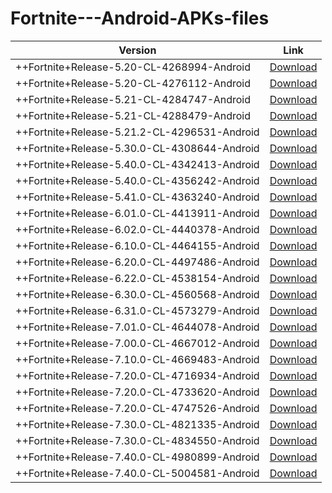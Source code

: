# Fortnite---Android-APKs-files

|Version|Link|
|--|--|
|++Fortnite+Release-5.20-CL-4268994-Android|[Download](https://dw.uptodown.com/dwn/F6CWak-yxrI0JZDUv46qsKnxYzFqZT-nC6XTZEih2ozKzUr0tJMaPBTWe8PBJa3mcCD1y7fFuwK0W2hP24IYBIIRG0Lg2fQyVV9PEOldQKpaH36Ktf2X81Jxkj-ZRXiW/zwthD2STS9qM0lwurRJeuHRH48h3p4pVkQuGAv1atMY8nRNX_xCiEf_y1Cuo_TAJLUyCJCGxYN7wXfR8YHYv6XaNmKp4vJWLzsNLGJauzAejXXOw2gr7sg1oovrvSWpx/-YL0K11R9rRnEEO3L4n8qL6nQXF7TUQU-gNRS2pwb3jnoOjSgCb-Z0G5udgwS8x5jaOR-BlXh6gYXbN_nKhJI1Tnd3Xiai5KDGrIIE4e7CY=/)|
|++Fortnite+Release-5.20-CL-4276112-Android|[Download](https://dw.uptodown.com/dwn/F6CWak-yxrI0JZDUv46qsKnxYzFqZT-nC6XTZEih2oyFSEssVOx-0etO6TzKg9oD4J7fwI6xVe6HEsSC9J3R2xlrM2VP6Ew3ykTuQArZCJ-chEsLN7gT0Uis0AhfYSlH/HzooiMpKJ908N0V0G-Q1aFYWMrqS_wGaUyFo7URBC6sU1nkCn7xMHltqa-DSiU0hOH46HUBEOKkH9BwgrBdikw1yjHGYrq_YCvnkqhZcJe3QF6fwBRQ78wnITsDcPuhG/6V55YOWgzynpyCylM7ZcDir_fcW1uKCYMI4NjrQyWD7UvzMwMUXlF7HsyO0T7Z9fnKHIibLNDQUdic91ok2LTlHA-aUlLfChLeR-oPplcXI=/)|
|++Fortnite+Release-5.21-CL-4284747-Android|[Download](https://dw.uptodown.com/dwn/F6CWak-yxrI0JZDUv46qsKnxYzFqZT-nC6XTZEih2oxBjOoh5pc9-W4kSO33VWTqFGLYtclBjwL8CDL2aQJCBqBbcFqDUMgsFsy_jarE1kk1rzNQbJXMCX61K9R2UDbv/II-CYdjdlSLJgfCj8empk8CbqPhseePnlnedI5_3DyRDn4ogRQx_pthMWxyMspZ-tyIacAXaLGnpaT1WxrYHM9FI1HLdClsLgtso_5CbGxjCt68t_3oO-oL0qrQIUR7f/3drwSOe723g0C6ZUq72o6P6qOPwxJC9_oiroz5pdFYViWSlh2SSpUSvJ7Gn_oRSBekRdmXVA12RJovVz165qsJkn9LHPXp2fsyD9zXM9cao=/)|
|++Fortnite+Release-5.21-CL-4288479-Android|[Download](https://dw.uptodown.com/dwn/F6CWak-yxrI0JZDUv46qsKnxYzFqZT-nC6XTZEih2oy0h1DA3N5XrUOXKKjHRW2YPAtw_dQ15ukczem0PuM1JmIKK_W710p_TQpWT57oqDTzE0068MuTcbV3_tergxqQ/fJ1zYWyicM22zXLHeynHbzYfyTkQoA6wMA5U-hgt8-7c1Da3g2MYJSRABkVqST89VmgCGJn2FDZWLJ55cxgFrjrxzXMY69xSYpTCETnbG3bBIVx7GN9oyqx5DE-bJeFP/fMe-rIgCMrj93t771pqfhq74nyYnaQNQ7ElRqnraeZV1t4Tr1LWIsxJNP-pSNZpNztHivOgj1sWPKRuI0mGhQyj0V00ZCJuLiEPHBCPaRtE=/)|
|++Fortnite+Release-5.21.2-CL-4296531-Android|[Download](https://dw.uptodown.com/dwn/F6CWak-yxrI0JZDUv46qsKnxYzFqZT-nC6XTZEih2oxrt9Y9DIODM-ZXTdGjHstGH1ZknHlWT6bmUrobEkSyWwuZxuzpPTKKuFve5aFsnNdleRjUzGvjaTHt9NtGhwwR/6fas4Ox9THL-sxyMqgo_W4js7h7mOxJxqC_TMkKGfpRiF8eY3cBtcflROaIQKMxqKwdChtQaX0i-NhWrzn_mQRIKMwIs__fZ9Ya4MLyiadgsnTcAuGd4wZ_PGQfKR0XJ/qfTTX1fbokBTznT5k0o0U0aLJv5g0D7LdDsa1UlI6pjF6NJpFk4XVR6W8FOjKhGikta2kwpM_Wk4usLzdPbpuW3s9Bmjfn427bZWOPeA37k=/)|
|++Fortnite+Release-5.30.0-CL-4308644-Android|[Download](https://dw.uptodown.com/dwn/Fu5GFFAWG8uEk09E0SmFq2mc1w4AuRHEiYXNnuG3veApAcgiNMZYroQzNiPcFEilZ2uZGYBtt4fLkPCGl9OVHRm1N5l0X_xQE5ojHOns8Q-KfWQHas-MEVGhdvKhotdB/fGKGUTnWylnaUNu70zHCqr-tT2i6gGbyiQqOHYvw4pNjRiIg0FTPvkeUmoFuZs2HlU3YSZPB2RZB7GEXo987bowEJsAlbvn9Gcfvq6-JASMKrvEQesbdMN22wH_Nr6s8/KG3NbtkP_E_JYqlOyrXrMH5rbg-kJYETStDzqW8UmwM_QvhZpVc3oCb19K86GU1c2OIVlm5-yGEBqrEt8obSwFFpG5QybABKTQVJXfCc4kw=/)|
|++Fortnite+Release-5.40.0-CL-4342413-Android|[Download](https://dw.uptodown.com/dwn/Fu5GFFAWG8uEk09E0SmFq2mc1w4AuRHEiYXNnuG3veDkZ3_ZOw8WQORtOUM8E_2CgolsRgObztKWYIIaKi1gUZ3-BzzWcpalMiTvhZ56QaAh9xh8EUuoTYxyd0Vx4Bk5/Rb-iejCe2TKRJqiVpqKU2jvhcdjOA_mueIMbHDZQn80dhh0OXZrdAxSJxm5WZJKbX6xfB34KXfdJ0NvesOIbE4Iu_x4XbiEYEt22mQ4QSPXCfkuk1kXWf8tjLdmaIaLW/TU6lxL2rpnSwGtskvG0vZKSKVjvxnIXjDI3NP1kEY7iPlQQ7yN1wtCnP_EL5J8DEMpYe9wcb2ExGKdLysl4SydCO1Z1kFDynQu3KuPDXDGQ=/)|
|++Fortnite+Release-5.40.0-CL-4356242-Android|[Download](https://dw.uptodown.com/dwn/Fu5GFFAWG8uEk09E0SmFq2mc1w4AuRHEiYXNnuG3veB8PXdpkRQb4wB4s3MIJZklYvH7ircZvt4vbPfsf0vLEUahZXtIDgXajTv56Z-zXM-DXCdfVQLjxJSlEo8P74pw/PWbfoyPywqRV0GBdJ_RPW-0KMw0mNHKe07eV3SRq4QlBV0izYlc8dlXz5-EheHdle1Ssz1eul_aKY7lmN7JvzWorIzjM2nDQ6sfKWqmGVZBrMwzsQ36I-KtkqaZ6Q3IC/gspV72_CNcHE-uWoeb4MarAqN02Dwx51FRnKCqpq8nTTgFtL6Zv_94sEu-QtK-glWXArlB3hofHHUfPGXa_0qQWya-G1Ih1CsJw4KRRKuQ0=/)|
|++Fortnite+Release-5.41.0-CL-4363240-Android|[Download](https://dw.uptodown.com/dwn/Fu5GFFAWG8uEk09E0SmFq2mc1w4AuRHEiYXNnuG3veCDt45gbHnUff11FTPQvfhKemEMygqROoW8eeV-2l8nkYQceKe8IzccfhT6it5NC-SnXda7W3qve407d8LkTms_/u6yD8bC5jDFf88XgHFTxLSXOY1xRrv2f_AXPs1FBG_zet7PNIHvNiTxSxRcO4C1wesx3wUDXDadHseuPyDM4UtFvtrz85SQ7wqJ7v-Bd1OmyaZnM338vMzg5WbN0eaAD/zUn3RYnQQFGb1Au4lJS3Qu5-fcSe9MSWxnPxFZzyVNjzzkl5JhM9AwVuRqefbjXIuMo8E7rubYnV5wNxDVctCKWtSXBrHwyIIYOoZEk6OpU=/)
|++Fortnite+Release-6.01.0-CL-4413911-Android|[Download](https://dw.uptodown.com/dwn/Fu5GFFAWG8uEk09E0SmFq2mc1w4AuRHEiYXNnuG3veBa3Mq362tM1js1byVKFys0w6nOhhtzz2d2Nt6DKbDsBMcm39YfRY8CaxOJWof8Xor1cG5A99eOqnlfq5BLmpTA/x8AMdkuHUuc1mhVC8iJ4VpMW0n-4s5AULjFDWPm-r7GVrm3y_Dse0LAf-GGdeaFb60TSkk7db6Tz24LtKkylyYrMIA6j9NRv59iu6wKLAJM583CSBbYv5i2y8SEeWXbG/NwXh5L2fUJrWi-3u5SF-BJ7vKlsS2Ca95H7D8fFS5jWqcuajrLvuyj_Wwmw756nU5Cgnesvl_vdYo0cE74MGuahm8LJSuIeFWy4Ex84i6o0=/)|
|++Fortnite+Release-6.02.0-CL-4440378-Android|[Download](https://dw.uptodown.com/dwn/Fu5GFFAWG8uEk09E0SmFq2mc1w4AuRHEiYXNnuG3veDbpbRlxQB3lFwi5anSxWRAxgdzqBuOEE4ELooUUVmsjfOoM4SLrzhLbgzrmNQQsEpsS0DHgjqEigUgcqz-cKqw/15TgZrJ8r4do21l4sXyACXR5fVg4UM1bO3NnAqyufOpq8dPdNHC2JMs4xhXS8LH5JDuNHjUvVJPwinHQUMoVx0FQsSWiHJ71tGvAs7HFSwTrZH6JNFeoXxt-st1C5teL/iho331bk3EQfvrjkCnWA3hhwEldqqqcGg2UV8yCwasgO9R_DV7Ny87lAB08iUlg60XHc8J66mLQ6nx_K_-rqXFSQwg2-tnzRH5lKWN6zcGk=/)
|++Fortnite+Release-6.10.0-CL-4464155-Android|[Download](https://dw.uptodown.com/dwn/Fu5GFFAWG8uEk09E0SmFq2mc1w4AuRHEiYXNnuG3veB26-obTymCHZPZIouwqJbY_sS8rhZus7FupEBCS49TxpZvcSKBskM9Fge3zIKMgDXjZrS_i3FP-9g63JHiqzZb/VH6h64bZEHOX81ANP17iIfoF2mSRAESzmY1eIs_R6iqvm6BAtkCOs7EciayFcpUTX-Jyq1Cqzg_bhHlS8Pw-dunev3EeYPfgZAmRWp_Uq1hYmZZtA_B7bNBnwyBS94Dr/3YclfObiuv7zeSN3SM-gOx0NDnIPkywAcyawCqOWQDR6nOy6aH11KyxXuSRRUeA5fgoxsQwGfjzCDOLARvOOmzPbgJsXxuLzYn6qmLPit4U=/)|
|++Fortnite+Release-6.20.0-CL-4497486-Android|[Download](https://dw.uptodown.com/dwn/Fu5GFFAWG8uEk09E0SmFq2mc1w4AuRHEiYXNnuG3veCs27yc4Y78zwIafMXPmEXHdstPAuqhynwUTdTqB2tkDxvsIuvz0lxWKmuQy5fC2s5WQZpA7cnewSDUox0DwGLx/VUeD--cfTJv4S9hZWma03AU994ShlsqLEbKCv8szYp26-A2a4Q0XYEP0vsNvM3miHPD3eN5Q04klNy6hGazlEdw4pIgWiQcWx5csPq024iIbVN6R3cn-QocYz8JX9N1y/kKXZxkGqhq7GvXP5spN6ahesnAHqz04xxwDKqdSlVxRK_Nn6FRgMt4PeGBWzbXDzAeE40YWexdk2Id4lQL6LsY2u6td7phnLBUtg3HV6eLE=/)|
|++Fortnite+Release-6.22.0-CL-4538154-Android|[Download](https://dw.uptodown.com/dwn/Fu5GFFAWG8uEk09E0SmFq2mc1w4AuRHEiYXNnuG3veAhsLuyPxB6nb1nFNQfcGlP3ICNRZQhC3e-uYwc3x-5J7PZsusxk2sn_Yh2GKjy4VU322CO7JJpn1CcbYGe5_x_/EFL7_efmgu5NEFN8swAfU3E7TKIwXm99xVs-LgjEEC-FoA44cWkHoXva6n5vLFBVUBa5h6MxQTPt_GIU_Bzx8uz84KQQmsavjkvq2lLlo-MEXlIIw3NJr8sQgq2sGN5z/lGP1aeoaC5wj7o6leDuLysndcyVKR65N8LZ40OBy6irJOZsQZ7_GPvi-d7urYaAKKjiBlTMDJ2dbBoJ9Pn_t75N7Tm2B1LNr96gXI_3gXMo=/)|
|++Fortnite+Release-6.30.0-CL-4560568-Android|[Download](https://dw.uptodown.com/dwn/Fu5GFFAWG8uEk09E0SmFq2mc1w4AuRHEiYXNnuG3veCnoGRG2p8TMZYlmhytQFThiLNOPt1pZXq8jf11w7CqLfgYRSJgf3svflgvQEK3rlan7ZLpr9Nbr89EJLztOeUW/rHSMYl5yJ-7CmPvpbnqIqfkTI70y8qdX5f8Uv4GAJvd4iTIkmU2x56-5hz0o_faREOh5FGzIygIjbeHPShabszA0587G3aD7A0m9b-jomSrjQzvOU6w7eN_LOzwXRcz5/ZrqXULn-vBheRPY-9U78fy06_f-OvjTW28ibwj0TWB0GoDemtcSaEAQQM-LFApDpWtE4WEKiSXhqc15L4E6x8a3LAEZaDfO_8rMx5OfVpIc=/)|
|++Fortnite+Release-6.31.0-CL-4573279-Android|[Download](https://dw.uptodown.com/dwn/Fu5GFFAWG8uEk09E0SmFq2mc1w4AuRHEiYXNnuG3veC2MT7ukJTtssOJCyVHF4mGBEJhk_Vdt_TypCbbfVYf_xi-0ZHfCto0kB02PWM2vkDrP6-C6iCLxA6Y0cHAg8q3/mc0vZy_rDh6uk7xG03SZBYLrYlh9DDh78NRcMBzu4xzP5Pwd653S41TMyfRWbUc2NIu6EpsmzlIVRE9B27c2iACC9BxI9e-JTo7iElRdaaSdTO4M3-uhIvn_fwSZK-Hb/LRr9wN2iBN2eImhdaw7XkoruxJE6gStMflNOBUesAsHn3YfakgKQMEXCzRvfGAK3ZZxL3eA2cNFgjlew5DKYjemFXfdB2OgLZRnGhcX5Cbk=/)|
|++Fortnite+Release-7.01.0-CL-4644078-Android|[Download](https://dw.uptodown.com/dwn/Fu5GFFAWG8uEk09E0SmFq2mc1w4AuRHEiYXNnuG3veBiw4uPtaXlZzkbL09g5HTK_JASken9byAUzjpm0MalIUFWbG2UOsE9uk2HRfo2IfMlualVdlvY3XuEqEbL3LrZ/uxxvd2KI5R_l4gk2pclWqxRsFPAmMBhNd6Z6cJXgqBDQ2jNMXZu1qDkB5cyktCP37VC6wYdGwfor4MAHueoPH7R0_pPjMcsXHOuw_cFDnK_RodXF5FiQSlM17DpoFH-m/4-y3thxvBY0y2AEAT8pjXpjVcXdTvYxE-5nA0_GQFtezyrTwcKPGBlKiAB9AfILIIsrbekB47fe_1smNiFX3v3qvp-Q-cqO5BrMiNpB0t10=/)|
|++Fortnite+Release-7.00.0-CL-4667012-Android|[Download](https://dw.uptodown.com/dwn/Fu5GFFAWG8uEk09E0SmFq2mc1w4AuRHEiYXNnuG3veBZHYbhFUZhe1VSKKS9A7BsWGkiTnj8ixidKn_jDyYNlb-_dBjDVxwuZzHwWKuVsoib9bJ-61njEsOx0uGEAdNA/vUzO1Z2_qHaEfmrUNIa9f135wqvA7ISXz6UNJDY3yOtfR0-XKKBLvLAbnUG8QO7PPZLQZynKbkA9dPDbOmGbU2slFaOViA__XjOWOPpNYrhtGSYTFv3x3xUAZINLvTKl/ULh19S0aFeneo5i0e_VwHiHqoPGUGpDiV37j6-M3RlrcOPuI2Xf6Kivtx6zbnXIPShxsEG6duejRkdqawkAqrbETcU_2Li1EhXE68L3RQaI=/)|
|++Fortnite+Release-7.10.0-CL-4669483-Android|[Download](https://dw.uptodown.com/dwn/Fu5GFFAWG8uEk09E0SmFq2mc1w4AuRHEiYXNnuG3veAXT3lRNhI8Nh6yAA4kt86EzR6ASYfeJDoXg7hxBn29AOqszO2WjIn-iyPEW1roiQXQL_iz-UVcUvF1gmlgw2eW/lPBDwng5WpQwQjAZQ1hVbwwk3c3c1nIVv_mSQcBgEeQgQ1J9NNN_4oSx5P2-7e6tcJWpA7oDBd_CmPhz1SMAMqZMdzzgsiFZto1GLlmW3tr7ziEOde90yep90NSlFzFh/PE8Y2DiYcqSAqNO8-may5X-iOEMXnh9rtdvEfrshDzDDOMPHyPINe94BWN3ANy2ZhZaER7Y3E9cCT8_m5YnVDCJmQLFWkwLA2cmGG0oXTrQ=/)|
|++Fortnite+Release-7.20.0-CL-4716934-Android|[Download](https://dw.uptodown.com/dwn/Fu5GFFAWG8uEk09E0SmFq2mc1w4AuRHEiYXNnuG3veCgg33Wl3TZ9VU9OavQn6gN51mCTQCjOoV9S8gfdhPI_ZxxR3_kogHkKSU6vhmtrWjAgJ5cWPUSVjvqeT1YO7uR/IvQnLleFsLOsyTSFxXS1OO0mADEaEZVqR7_WHnxo-tHNu9QLtva6YzqiTPRkjTkG4kAbsD8eTMda3l7AL0_IpfqON2He5NWtdjXIweyXU7iMwONgXoUTMvl4QXNup7e7/PHYwpoQad58zSa8nORxnFtV_Pzh-_DfOdhax06Q9TI3hMVaQQmDLMylqsmtRFfchwpVvLdZShhHjg-Nem-qcNshcbYbKPBMyRiHbCR8Rlgk=/)|
|++Fortnite+Release-7.20.0-CL-4733620-Android|[Download](https://dw.uptodown.com/dwn/Fu5GFFAWG8uEk09E0SmFq2mc1w4AuRHEiYXNnuG3veCtxpImkPzFD1DzPSfYwhu38MunPueCfxR6uByS_IqmxD_4arUmvJeTqQ6pFR52BQxC0CV-FmVpL6PtY5u7JUAg/jY1j7TOaFzC0TsjV2kKCQtHJUtMnuCwq22jVfzV46LH7m_rq1M-vsXtcrCvCPEwU7pHAOdEvTdQbBnITKrsl2ek2tw_76qLGu-cxjMXS7dLwvWRZTFT3_OzGlvTqLBBO/qZVlcf_NouJXMt4jcGNVk9K2thWk4lImOWbuDpaDuC-ry4UCxAXDgxyP3ulmYeX0QcJAyYhmS6kd_zKklhU2oTKz8Acgp9Kxs-0uITOXIlI=/)|
|++Fortnite+Release-7.20.0-CL-4747526-Android|[Download](https://dw.uptodown.com/dwn/Fu5GFFAWG8uEk09E0SmFq2mc1w4AuRHEiYXNnuG3veDnRdumwi6YwWu8YDynNTaLkEp1-BamxiboKOopm4OxB-y2us5NNoR-tJKj8nBvW1zDx_ictp0ZxgYegIt6o3pW/l525PEHhh3stFt7oGbD50TFO6nZrbTHOeLvpYYnqYS3o8SYYWCuodEWUZ9bPiVvanKk7Bj4-5agfBbgZoJMaReLypDTJyG-F5MnrFG2Wr0MDkA_aKbnh8mlsfYMMmXvy/ScfZwli3PIKjblHUtsU0lyA_R4vEM5nkEyuCqu9GIKsPkyfZJYa1laxoxZWyECbtqYIU-AJXPf2NlS1xvD6JrpyX9ecMD-cs5ZieXmBvKzc=/)|
|++Fortnite+Release-7.30.0-CL-4821335-Android|[Download](https://dw.uptodown.com/dwn/Fu5GFFAWG8uEk09E0SmFq2mc1w4AuRHEiYXNnuG3veDWwJ2En_3hZ51QICg__wNDuH8rDoJOJ-Y5j3jIIkWLWvDNEKwn-FqW_NUIi7TBOUnpbFeFBysY6wSmol0D6cTS/VA0x1js3qBsVretshYz4sBwpr0UjfDC4dzXm45MLOMiY4r4rok9P4xtAnsQxXIHp1b0f0xu2A3cqrjcTsEvLd_Fpd-dFZ3zPU4FajH922wJj0sw6lfiNcrVBZZ8o6a71/k85mQa2l2saYpuitlFw2gUSHuaIkqQuEmhtcBWZuFr1DOyFvPpf1rF2LNYsi041WP_x8cAo5hsQU1Ehhh8stdqkr8rprRuD21uUOUXybRBU=/)|
|++Fortnite+Release-7.30.0-CL-4834550-Android|[Download](https://dw.uptodown.com/dwn/Fu5GFFAWG8uEk09E0SmFq2mc1w4AuRHEiYXNnuG3veCRBAzVBALFugFJ6ib-yfkAbfiD6j48yrUB0PFIfXZl-PAWtPv-F6bflP7zBbsl6PzYs78ExKzjiXRij-NuU3VW/lXCePhic2Y7GB7VSfaGQTbgfLipcFImRvgxp9YIjaPqbl1SKZzUUxMmemdWBlv8b_S2gNOWq-H4ovblCtbkpatY3skAtOtmR2jgF045r9-S7eiBYtiEmE3-0XWBZleed/yQip8Lgzl1DnBx8YEKdROjHl3HZb95dBQKOOC9IM9g7-xfbrebUTuYVQm85pIVGJtj5__Sffm23jWp5ogENjPcEBFqEPeL5-LeH7AkccJSc=/)|
|++Fortnite+Release-7.40.0-CL-4980899-Android|[Download](https://dw.uptodown.com/dwn/Fu5GFFAWG8uEk09E0SmFq2mc1w4AuRHEiYXNnuG3veCYUgA1sZAe6IzXaj3XgRFKEcghT2oepOoQCC7kg1SFlbTt0p33z0TiVGSKNP_mAhbzCIcJtgTkADac4hsJs4p9/xvcuq2_u8wbgCGAtC15DAoxyPAZRg9dcMJdo3K9KMOL2gepWF5YUDB-4xbINdDeABDDvjm40cmuu0rgH4cjIvdMfpWCHrCSeFBPSFFaQw8FA6GlgdkBHVHuvnV3mJ4BV/1vjgKYx_oXUGpQllxCPGnxiVuBQIxTnYZr2p49c-Kb_1tlLX-y2HoNjjrP40Nv2STAfXCbPBfaRSQ-jrs4Sav791jLLn8qYiiT-oFn62giw=/)
|++Fortnite+Release-7.40.0-CL-5004581-Android|[Download](https://dw.uptodown.com/dwn/Fu5GFFAWG8uEk09E0SmFq2mc1w4AuRHEiYXNnuG3veBIakmZDwxYekraHUs5mMxSsg-OzvllmposCddt4GNqz06JpNme9nycoNy2Cmv1Qc8HV-82SOK-C0v2KGLcW6sQ/qkuJhAddUkaSnDDGAsqVrdl-wmxFUXY6MvgGfwT78Fh6aXcGKfQEPnQ1DcwxeWkzwLIH2eUnjceSdfixjqF-NigEqqNb6xaJV69ZYKEr21RF4AGy-ocegKcjRQOFd6Sy/baLklUU_EU3Io_YZSV24PW-wULxlX11cr1vkmRs2I02K1LEwHOfxoAjok2wRhHsRV8mKPyqE9FPOk5tzCi45occhtlFI3IparFhP23YOpGE=/)
